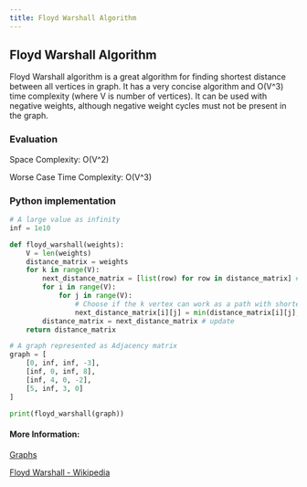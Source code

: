 ```yaml
---
title: Floyd Warshall Algorithm
---
```

## Floyd Warshall Algorithm

Floyd Warshall algorithm is a great algorithm for finding shortest distance between all vertices in graph. It has a very concise algorithm and O(V^3) time complexity (where V is number of vertices). It can be used with negative weights, although negative weight cycles must not be present in the graph.

### Evaluation

Space Complexity: O(V^2)

Worse Case Time Complexity: O(V^3)

### Python implementation

```python
# A large value as infinity
inf = 1e10 

def floyd_warshall(weights):
    V = len(weights)
    distance_matrix = weights
    for k in range(V):
        next_distance_matrix = [list(row) for row in distance_matrix] # make a copy of distance matrix
        for i in range(V):
            for j in range(V):
                # Choose if the k vertex can work as a path with shorter distance
                next_distance_matrix[i][j] = min(distance_matrix[i][j], distance_matrix[i][k] + distance_matrix[k][j])
        distance_matrix = next_distance_matrix # update
    return distance_matrix

# A graph represented as Adjacency matrix
graph = [
    [0, inf, inf, -3],
    [inf, 0, inf, 8],
    [inf, 4, 0, -2],
    [5, inf, 3, 0]
]

print(floyd_warshall(graph))
```

#### More Information:
<!-- Please add any articles you think might be helpful to read before writing the article -->

<a href='https://github.com/freecodecamp/guides/computer-science/data-structures/graphs/index.md' target='_blank' rel='nofollow'>Graphs</a>

<a href='https://en.wikipedia.org/wiki/Floyd%E2%80%93Warshall_algorithm' target='_blank' rel='nofollow'>Floyd Warshall - Wikipedia</a>
